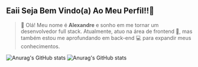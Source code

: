 ## Eaii Seja Bem Vindo(a) Ao Meu Perfil!!🚀

> 👋 Olá! Meu nome é **Alexandre** e sonho em me tornar um desenvolvedor full stack. Atualmente, atuo na área de frontend 🎨, mas também estou me aprofundando em back-end 💻 para expandir meus conhecimentos.

![Anurag's GitHub stats](https://github-readme-stats.vercel.app/api?username=Alexandre-Michael&theme=dark&show_icons=true)
![Anurag's GitHub stats](https://github-readme-stats.vercel.app/api/top-langs/?username=Alexandre-Michael&theme=dark)
